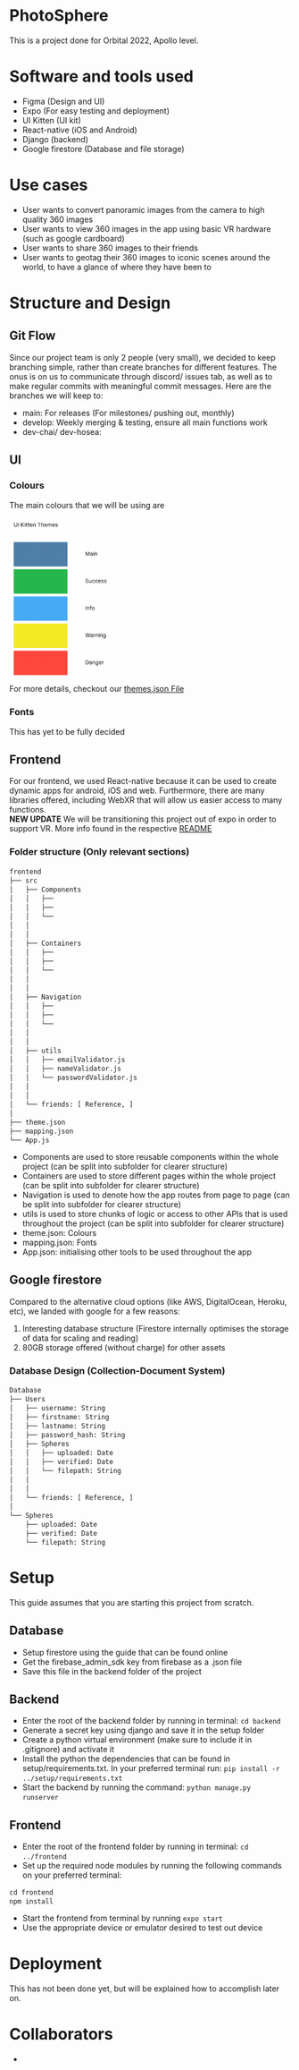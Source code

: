 # PhotoSphere
This is a project done for Orbital 2022, Apollo level.

# Software and tools used
- Figma (Design and UI)
- Expo (For easy testing and deployment)
- UI Kitten (UI kit)
- React-native (iOS and Android)
- Django (backend)
- Google firestore (Database and file storage)

# Use cases
- User wants to convert panoramic images from the camera to high quality 360 images
- User wants to view 360 images in the app using basic VR hardware (such as google cardboard)
- User wants to share 360 images to their friends
- User wants to geotag their 360 images to iconic scenes around the world, to have a glance of where they have been to

# Structure and Design
## Git Flow
Since our project team is only 2 people (very small), we decided to keep branching simple, rather than create branches for different features. The onus is on us to communicate through discord/ issues tab, as well as to make regular commits with meaningful commit messages. Here are the branches we will keep to:
- main: For releases (For milestones/ pushing out, monthly)
- develop: Weekly merging & testing, ensure all main functions work
- dev-chai/ dev-hosea: 


## UI

### Colours
The main colours that we will be using are  
<img src="frontend/assets/ui-colours.png" alt="drawing" width="200" style="padding-top:10px;"/>  
For more details, checkout our [themes.json File](frontend/theme.json)

### Fonts
This has yet to be fully decided

## Frontend
For our frontend, we used React-native because it can be used to create dynamic apps for android, iOS and web. Furthermore, there are many libraries offered, including WebXR that will allow us easier access to many functions.  
**NEW UPDATE** We will be transitioning this project out of expo in order to support VR. More info found in the respective [README](./vrfrontend/README.md)

### Folder structure (Only relevant sections)
```
frontend
├── src
│   ├── Components
│   │   ├──
│   │   ├── 
│   │   └── 
│   │
│   │
│   ├── Containers
│   │   ├── 
│   │   ├── 
│   │   └── 
│   │
│   │
│   ├── Navigation
│   │   ├── 
│   │   ├── 
│   │   └── 
│   │
│   │
│   ├── utils
│   │   ├── emailValidator.js
│   │   ├── nameValidator.js
│   │   └── passwordValidator.js
│   │
│   │
│   └── friends: [ Reference, ]
│
├── theme.json
├── mapping.json
└── App.js
```
- Components are used to store reusable components within the whole project (can be split into subfolder for clearer structure)
- Containers are used to store different pages within the whole project (can be split into subfolder for clearer structure)
- Navigation is used to denote how the app routes from page to page (can be split into subfolder for clearer structure)
- utils is used to store chunks of logic or access to other APIs that is used throughout the project (can be split into subfolder for clearer structure)
- theme.json: Colours
- mapping.json: Fonts
- App.json: initialising other tools to be used throughout the app

## Google firestore
Compared to the alternative cloud options (like AWS, DigitalOcean, Heroku, etc), we landed with google for a few reasons:
1. Interesting database structure (Firestore internally optimises the storage of data for scaling and reading)
2. 80GB storage offered (without charge) for other assets

### Database Design (Collection-Document System)
```
Database
├── Users
│   ├── username: String
│   ├── firstname: String
│   ├── lastname: String
│   ├── password_hash: String
│   ├── Spheres
│   │   ├── uploaded: Date
│   │   ├── verified: Date
│   │   └── filepath: String
│   │
│   │
│   └── friends: [ Reference, ]
│
└── Spheres
    ├── uploaded: Date
    ├── verified: Date
    └── filepath: String

```

# Setup
This guide assumes that you are starting this project from scratch.  
## Database
- Setup firestore using the guide that can be found online
- Get the firebase_admin_sdk key from firebase as a .json file
- Save this file in the backend folder of the project
## Backend
- Enter the root of the backend folder by running in terminal: `cd backend`
- Generate a secret key using django and save it in the setup folder
- Create a python virtual environment (make sure to include it in .gitignore) and activate it
- Install the python the dependencies that can be found in setup/requirements.txt. In your preferred terminal run:
`pip install -r ../setup/requirements.txt`
- Start the backend by running the command: `python manage.py runserver`
## Frontend
- Enter the root of the frontend folder by running in terminal: `cd ../frontend`
- Set up the required node modules by running the following commands on your preferred terminal:  
```
cd frontend
npm install
```
- Start the frontend from terminal by running `expo start`
- Use the appropriate device or emulator desired to test out device

# Deployment
This has not been done yet, but will be explained how to accomplish later on.

# Collaborators
-